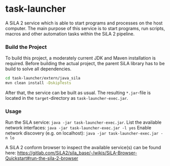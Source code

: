 # task-launcher

A SiLA 2 service which is able to start programs and processes on the host computer. The main 
purpose of this service is to start programs, run scripts, macros and other automation tasks within 
the SiLA 2 pipeline.


### Build the Project

To build this project, a moderately current JDK and Maven installation is required.
Before building the actual project, the parent SiLA library has to be build to solve all 
dependencies.

```bash
cd task-launcher/extern/java_sila
mvn clean install -DskipTests
```

After that, the service can be built as usual. The resulting `*.jar`-file is located in the 
`target`-directory as `task-launcher-exec.jar`.


### Usage

Run the SiLA service: `java -jar task-launcher-exec.jar`.
List the available network interfaces: `java -jar task-launcher-exec.jar -l yes`
Enable network discovery (e.g. on localhost): `java -jar task-launcher-exec.jar -n lo`

A SiLA 2 conform browser to inspect the available service(s) can be found here:
https://gitlab.com/SiLA2/sila_base/-/wikis/SiLA-Browser-Quickstart#run-the-sila-2-browser
